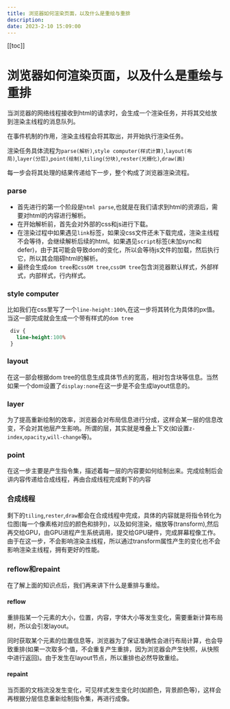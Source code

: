 ```yaml
---
title: 浏览器如何渲染页面，以及什么是重绘与重排
description:
date: 2023-2-10 15:09:00
---
```


[[toc]]

# 浏览器如何渲染页面，以及什么是重绘与重排

当浏览器的网络线程接收到html的请求时，会生成一个渲染任务，并将其交给放到渲染主线程的消息队列。

在事件机制的作用，渲染主线程会将其取出，并开始执行渲染任务。

渲染任务具体流程为`parse(解析)`,`style computer(样式计算)`,`layout(布局)`,`layer(分层)`,`point(绘制)`,`tiling(分块)`,`rester(光栅化)`,`draw(画)`

每一步会将其处理的结果传递给下一步，整个构成了浏览器渲染流程。

### parse

- 首先进行的第一个阶段是`html parse`,也就是在我们请求到html的资源后，需要对html的内容进行解析。
- 在开始解析前，首先会对外部的css和js进行下载。
- 在渲染过程中如果遇见`link`标签，如果没css文件还未下载完成，渲染主线程不会等待，会继续解析后续的html。如果遇见`script`标签(未加sync和defer)，由于其可能会导致dom的变化，所以会等待js文件的加载，然后执行它，所以其会阻碍html的解析。
- 最终会生成`dom tree`和`cssOM tree`,`cssOM tree`包含浏览器默认样式，外部样式，内部样式，行内样式。

### style computer

比如我们在css里写了一个`line-height:100%`,在这一步将其转化为具体的px值。当这一部完成就会生成一个带有样式的`dom tree`
```css
 div {
   line-height:100%
 }
```

### layout

在这一部会根据dom tree的信息生成具体节点的宽高，相对包含块等信息。当然如果一个dom设置了`display:none`在这一步是不会生成layout信息的。

### layer

为了提高重新绘制的效率，浏览器会对布局信息进行分成，这样会某一层的信息改变，不会对其他层产生影响。所谓的层，其实就是堆叠上下文(如设置`z-index`,`opacity`,`will-change`等)。

### point

在这一步主要是产生指令集，描述着每一层的内容要如何绘制出来。完成绘制后会讲内容传递给合成线程，再由合成线程完成剩下的内容

### 合成线程

剩下的`tiling`,`rester`,`draw`都会在合成线程中完成，具体的内容就是将指令转化为位图(每一个像素格对应的颜色和排列)，以及如何渲染，缩放等(transform),然后再交给GPU，由GPU进程产生系统调用，提交给GPU硬件，完成屏幕程像工作。
由于在这一步，不会影响渲染主线程，所以通过transform属性产生的变化也不会影响渲染主线程，拥有更好的性能。

### reflow和repaint

在了解上面的知识点后，我们再来讲下什么是重排与重绘。

#### reflow
 
重排指某一个元素的大小，位置，内容，字体大小等发生变化，需要重新计算布局树，所以会引发layout。

同时获取某个元素的位置信息等，浏览器为了保证准确性会进行布局计算，也会导致重排(如果一次取多个值，不会重复产生重排，因为浏览器会产生快照，从快照中进行返回)。由于发生在layout节点，所以重排也必然导致重绘。

#### repaint

当页面的文档流没发生变化，可见样式发生变化时(如颜色，背景颜色等)，这样会再根据分层信息重新绘制指令集，再进行成像。